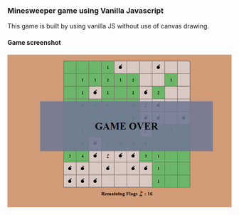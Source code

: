 ### Minesweeper game using Vanilla Javascript

This game is built by using vanilla JS without use of canvas drawing.

#### Game screenshot

![alt text](/game_screenshot.PNG 'MineSweeper JS')
